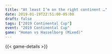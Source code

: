 ```yaml
---
title: "At least I’m on the right continent …"
date: 2019-01-19T22:51:00-05:00
draft: false
tags: ["2019 Continental Cup"]
event: "2019 Continental Cup"
game: "Homan vs Hasselborg (Mixed)"
---
```

{{< game-details >}}
<!--more--> 